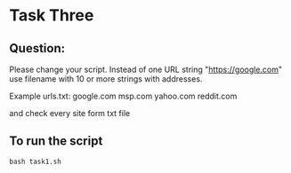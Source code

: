 # Task Three


## Question:
Please change your script.
Instead of one URL string "https://google.com" use filename with 10 or more strings with addresses.

Example urls.txt:
google.com
msp.com
yahoo.com
reddit.com

and check every site form txt file


## To run the script
``` bash task1.sh ```
